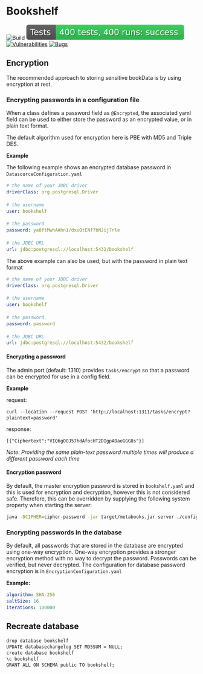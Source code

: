 # Bookshelf

![Build](https://github.com/KelsierLuthadel/meta-books/workflows/Build/badge.svg) ![Tests](https://github.com/KelsierLuthadel/meta-books/blob/main/.github/badges/unit-tests.svg) [![Vulnerabilities](https://sonarcloud.io/api/project_badges/measure?project=KelsierLuthadel_meta-books&metric=vulnerabilities)](https://sonarcloud.io/summary/new_code?id=KelsierLuthadel_meta-books) [![Bugs](https://sonarcloud.io/api/project_badges/measure?project=KelsierLuthadel_meta-books&metric=bugs)](https://sonarcloud.io/summary/new_code?id=KelsierLuthadel_meta-books)

## Encryption
The recommended approach to storing sensitive bookData is by using encryption at rest. 

### Encrypting passwords in a configuration file
When a class defines a password field as `@Encrypted`, the associated yaml field can be used to either store the password 
as an encrypted value, or in plain text format.

The default algorithm used for encryption here is PBE with MD5 and Triple DES.

**Example**

The following example shows an encrypted database password in `DatasourceConfiguration.yaml`
```yaml
# the name of your JDBC driver
driverClass: org.postgresql.Driver

# the username
user: bookshelf

# the password
password: ya8ftMwhAAhn1/dxuQtENf7bNJij7rle

# the JDBC URL
url: jdbc:postgresql://localhost:5432/bookshelf
```

The above example can also be used, but with the password in plain text format
```yaml
# the name of your JDBC driver
driverClass: org.postgresql.Driver

# the username
user: bookshelf

# the password
password: password

# the JDBC URL
url: jdbc:postgresql://localhost:5432/bookshelf
```
 
#### Encrypting a password
The admin port (default: 1310) provides `tasks/encrypt` so that a password can be encrypted for use in a config field.

**Example**

request:
```
curl --location --request POST 'http://localhost:1311/tasks/encrypt?plaintext=password'
```

response:
```
[{"Ciphertext":"VIQ6gOOJ57hdAfocHT2DIgpAOaeGGG8s"}]
```
*Note: Providing the same plain-text password multiple times will produce a different password each time*

#### Encryption password
By default, the master encryption password is stored in `bookshelf.yaml` and this is used for encryption and decryption, 
however this is not considered safe. Therefore, this can be overridden by supplying the following system property when 
starting the server:

```bash
java -DCIPHER=cipher-password -jar target/metabooks.jar server ./config/bookshelf.yaml
```

### Encrypting passwords in the database
By default, all passwords that are stored in the database are encrypted using one-way encryption. One-way encryption provides 
a stronger encryption method with no way to decrypt the password. Passwords can be verified, but never decrypted. The 
configuration for database password encryption is in `EncryptionConfiguration.yaml`

**Example:**
```yaml
algorithm: SHA-256
saltSize: 16
iterations: 100000
```

## Recreate database
```
drop database bookshelf
UPDATE databasechangelog SET MD5SUM = NULL;
create database bookshelf
\c bookshelf
GRANT ALL ON SCHEMA public TO bookshelf;
```

